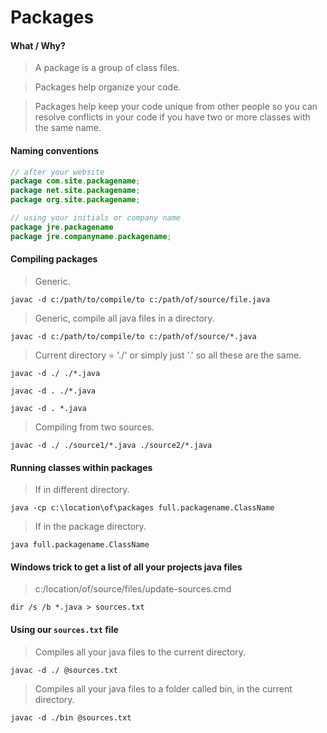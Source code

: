 # Packages

#### What / Why?
> A package is a group of class files.  

> Packages help organize your code.  

> Packages help keep your code unique from other people so you can resolve conflicts in your code if you have two or more classes with the same name.  

#### Naming conventions
```java
// after your website
package com.site.packagename;
package net.site.packagename;
package org.site.packagename;

// using your initials or company name
package jre.packagename
package jre.companyname.packagename;
```

#### Compiling packages

>Generic.
```
javac -d c:/path/to/compile/to c:/path/of/source/file.java
```

>Generic, compile all java files in a directory.
```
javac -d c:/path/to/compile/to c:/path/of/source/*.java
```

>Current directory = './' or simply just '.' so all these are the same.
```
javac -d ./ ./*.java 

javac -d . ./*.java

javac -d . *.java
```

>Compiling from two sources.
```
javac -d ./ ./source1/*.java ./source2/*.java
```

#### Running classes within packages
>If in different directory.
```
java -cp c:\location\of\packages full.packagename.ClassName
```

>If in the package directory.
```
java full.packagename.ClassName
```

#### Windows trick to get a list of all your projects java files
> c:/location/of/source/files/update-sources.cmd
```
dir /s /b *.java > sources.txt
```

#### Using our `sources.txt` file
>Compiles all your java files to the current directory.
```
javac -d ./ @sources.txt
```

>Compiles all your java files to a folder called bin, in the current directory.
```
javac -d ./bin @sources.txt
```
